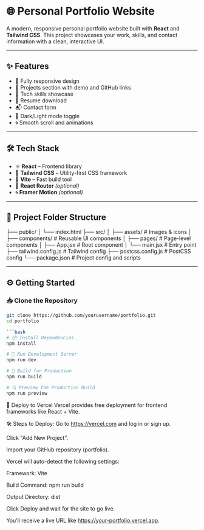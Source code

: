 # 🌐 Personal Portfolio Website

A modern, responsive personal portfolio website built with **React** and **Tailwind CSS**. This project showcases your work, skills, and contact information with a clean, interactive UI.

---

## ✨ Features

- 📱 Fully responsive design  
- 💼 Projects section with demo and GitHub links  
- 🧠 Tech skills showcase  
- 📄 Resume download  
- 📬 Contact form  
- 🌙 Dark/Light mode toggle  
- 🌀 Smooth scroll and animations  

---

## 🛠 Tech Stack

- ⚛️ **React** – Frontend library  
- 🎨 **Tailwind CSS** – Utility-first CSS framework  
- 🚀 **Vite** – Fast build tool  
- 🔁 **React Router** *(optional)*  
- 🌀 **Framer Motion** *(optional)*  

---

## 📁 Project Folder Structure

├── public/
│ └── index.html
├── src/
│ ├── assets/ # Images & icons
│ ├── components/ # Reusable UI components
│ ├── pages/ # Page-level components
│ ├── App.jsx # Root component
│ └── main.jsx # Entry point
├── tailwind.config.js # Tailwind config
├── postcss.config.js # PostCSS config
└── package.json # Project config and scripts



---

## ⚙️ Getting Started

### 📥 Clone the Repository

```bash
git clone https://github.com/yourusername/portfolio.git
cd portfolio

```bash
# 📦 Install Dependencies
npm install

# 🧪 Run Development Server
npm run dev

# 🔧 Build for Production
npm run build

# 🔍 Preview the Production Build
npm run preview
```

🚀 Deploy to Vercel
Vercel provides free deployment for frontend frameworks like React + Vite.

🛠 Steps to Deploy:
Go to https://vercel.com and log in or sign up.

Click "Add New Project".

Import your GitHub repository (portfolio).

Vercel will auto-detect the following settings:

Framework: Vite

Build Command: npm run build

Output Directory: dist

Click Deploy and wait for the site to go live.

You’ll receive a live URL like https://your-portfolio.vercel.app.


